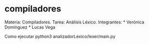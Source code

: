 # compiladores
Materia: Compiladores.
Tarea: Análisis Léxico.
Integrantes:
    * Verónica Domínguez
    * Lucas Vega



Como ejecutar
    python3 analizadorLexico/lexer/main.py
